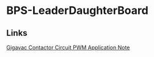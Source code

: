# BPS-LeaderDaughterBoard


## Links
[Gigavac Contactor Circuit PWM Application Note](https://sensata.com/sites/default/files/a/Sensata-gigavac-driving-contactors-with-external-pwm-app-note.pdf)